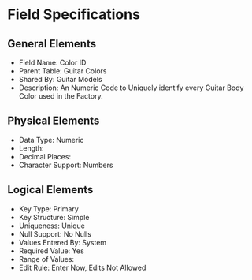 # Field Specifications

## General Elements

- Field Name: Color ID
- Parent Table: Guitar Colors
- Shared By: Guitar Models
- Description: An Numeric Code to Uniquely identify every Guitar Body Color used in the Factory.

## Physical Elements

- Data Type: Numeric
- Length: 
- Decimal Places: 
- Character Support: Numbers

## Logical Elements

- Key Type: Primary
- Key Structure: Simple
- Uniqueness: Unique
- Null Support: No Nulls
- Values Entered By: System
- Required Value: Yes
- Range of Values: 
- Edit Rule: Enter Now, Edits Not Allowed
